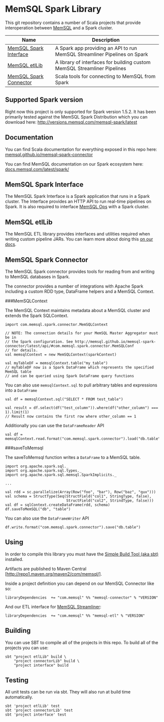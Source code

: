 MemSQL Spark Library
====================

This git repository contains a number of Scala projects that provide interoperation between [MemSQL](http://www.memsql.com) and a Spark cluster.

| Name | Description |
| ---- | ----------- |
| [MemSQL Spark Interface](#memsql-spark-interface) | A Spark app providing an API to run MemSQL Streamliner Pipelines on Spark |
| [MemSQL etlLib](#memsql-etllib) | A library of interfaces for building custom MemSQL Streamliner Pipelines |
| [MemSQL Spark Connector](#memsql-spark-connector) | Scala tools for connecting to MemSQL from Spark |

Supported Spark version
-----------------------

Right now this project is only supported for Spark version 1.5.2.  It has been
primarily tested against the MemSQL Spark Distribution which you can download
here: http://versions.memsql.com/memsql-spark/latest

Documentation
-------------

You can find Scala documentation for everything exposed in this repo here: [memsql.github.io/memsql-spark-connector](http://memsql.github.io/memsql-spark-connector)

You can find MemSQL documentation on our Spark ecosystem here: [docs.memsql.com/latest/spark/](http://docs.memsql.com/latest/spark/)

MemSQL Spark Interface
----------------------

The MemSQL Spark Interface is a Spark application that runs in a Spark cluster. The Interface provides an HTTP API to run real-time pipelines on Spark.  It is also required to interface [MemSQL Ops](http://docs.memsql.com/latest/ops/) with a Spark cluster.

MemSQL etlLib
-------------

The MemSQL ETL library provides interfaces and utilities required when writing custom pipeline JARs.  You can learn more about doing this [on our docs](http://docs_staging.memsql.com/latest/spark/memsql-spark-interface/).

MemSQL Spark Connector
----------------------

The MemSQL Spark connector provides tools for reading from and writing to
MemSQL databases in Spark.

The connector provides a number of integrations with Apache Spark including a custom RDD type, DataFrame helpers and a MemSQL Context.

###MemSQLContext

The MemSQL Context maintains metadata about a MemSQL cluster and extends the Spark SQLContext.

```
import com.memsql.spark.connector.MemSQLContext

// NOTE: The connection details for your MemSQL Master Aggregator must be in
// the Spark configuration. See http://memsql.github.io/memsql-spark-connector/latest/api/#com.memsql.spark.connector.MemSQLConf
// for details.
val memsqlContext = new MemSQLContext(sparkContext)

val myTableDF = memsqlContext.table("my_table")
// myTableDF now is a Spark DataFrame which represents the specified MemSQL table
// and can be queried using Spark DataFrame query functions
```

You can also use `memsqlContext.sql` to pull arbitrary tables and expressions
into a `DataFrame`

```
val df = memsqlContext.sql("SELECT * FROM test_table")

val result = df.select(df("test_column")).where(df("other_column") === 1).limit(1)
// Result now contains the first row where other_column == 1
```

Additionally you can use the `DataFrameReader` API
```
val df = memsqlContext.read.format("com.memsql.spark.connector").load("db.table")
```

###saveToMemsql

The saveToMemsql function writes a `DataFrame` to a MemSQL table.

```
import org.apache.spark.sql._
import org.apache.spark.sql.types._
import org.apache.spark.sql.memsql.SparkImplicits._

...

val rdd = sc.parallelize(Array(Row("foo", "bar"), Row("baz", "qux")))
val schema = StructType(Seq(StructField("col1", StringType, false),
                            StructField("col2", StrindType, false)))
val df = sqlContext.createDataFrame(rdd, schema)
df.saveToMemSQL("db", "table")
```

You can also use the `DataFrameWriter` API
```
df.write.format("com.memsql.spark.connector").save("db.table")
```

Using
-----

In order to compile this library you must have the [Simple Build
Tool (aka sbt)](http://www.scala-sbt.org/) installed.

Artifacts are published to Maven Central [http://repo1.maven.org/maven2/com/memsql/].

Inside a project definition you can depend on our MemSQL Connector like so:

```
libraryDependencies  += "com.memsql" %% "memsql-connector" % "VERSION"
```

And our ETL interface for [MemSQL Streamliner](http://memsql.github.io/spark-streamliner):

```
libraryDependencies  += "com.memsql" %% "memsql-etl" % "VERSION"
```

Building
--------

You can use SBT to compile all of the projects in this repo.  To build all of the projects you can use:

```
sbt "project etlLib" build \
    "project connectorLib" build \
    "project interface" build
```

Testing
-------

All unit tests can be run via sbt.  They will also run at build time automatically.

```
sbt 'project etlLib' test
sbt 'project connectorLib' test
sbt 'project interface' test
```
